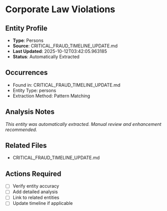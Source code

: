 # Corporate Law Violations

## Entity Profile
- **Type**: Persons
- **Source**: CRITICAL_FRAUD_TIMELINE_UPDATE.md
- **Last Updated**: 2025-10-12T03:42:05.963185
- **Status**: Automatically Extracted

## Occurrences
- Found in: CRITICAL_FRAUD_TIMELINE_UPDATE.md
- Entity Type: persons
- Extraction Method: Pattern Matching

## Analysis Notes
*This entity was automatically extracted. Manual review and enhancement recommended.*

## Related Files
- CRITICAL_FRAUD_TIMELINE_UPDATE.md

## Actions Required
- [ ] Verify entity accuracy
- [ ] Add detailed analysis
- [ ] Link to related entities
- [ ] Update timeline if applicable
